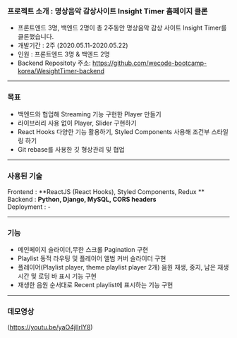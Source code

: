 ### 프로젝트 소개 : 명상음악 감상사이트 Insight Timer 홈페이지 클론 

- 프론트엔드 3명, 백엔드 2명이 총 2주동안 명상음악 감상 사이트 Insight Timer를 클론했습니다.
- 개발기간 : 2주 (2020.05.11-2020.05.22)
- 인원 : 프론트엔드 3명 & 백엔드 2명  
- Backend Repositoty 주소: https://github.com/wecode-bootcamp-korea/WesightTimer-backend

---

### 목표

- 백엔드와 협업해 Streaming 기능 구현한 Player 만들기
- 라이브러리 사용 없이 Player, Slider 구현하기
- React Hooks 다양한 기능 활용하기, Styled Components 사용해 조건부 스타일링 하기
- Git rebase를 사용한 깃 형상관리 및 협업

---

### 사용된 기술

Frontend : **ReactJS (React Hooks), Styled Components, Redux **
Backend : **Python, Django, MySQL, CORS headers**  
Deployment : -

---

### 기능

- 메인페이지 슬라이더,무한 스크롤 Pagination 구현
- Playlist 동적 라우팅 및 플레이어 앨범 커버 슬라이더 구현 
- 플레이어(Playlist player, theme playlist player 2개) 음원 재생, 중지, 남은 재생시간 및 로딩 바 표시 기능 구현 
- 재생한 음원 순서대로 Recent playlist에 표시하는 기능 구현

---

### 데모영상

(https://youtu.be/yaO4jlIrlY8)
